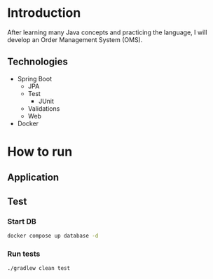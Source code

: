 # Introduction

After learning many Java concepts and practicing the language, I will develop an Order Management System (OMS).

## Technologies

- Spring Boot
  - JPA
  - Test
    - JUnit
  - Validations
  - Web
 - Docker

# How to run

## Application



## Test

### Start DB

```bash
docker compose up database -d
```

### Run tests

```bash
./gradlew clean test
```
